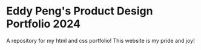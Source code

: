 # Eddy Peng's Product Design Portfolio 2024
A repository for my html and css portfolio! 
This website is my pride and joy!

